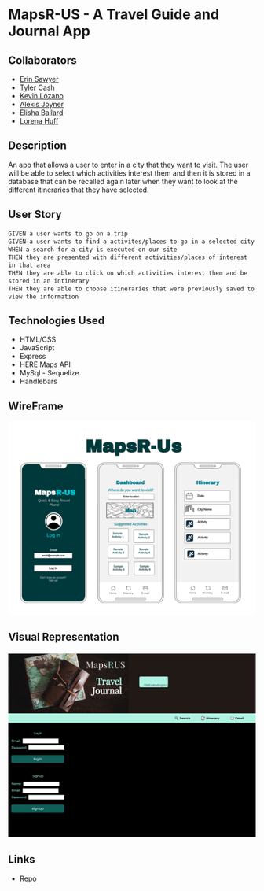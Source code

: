# MapsR-US - A Travel Guide and Journal App

## Collaborators
- [Erin Sawyer](https://github.com/erinsawyer504)
- [Tyler Cash](https://github.com/tmcash)
- [Kevin Lozano](https://github.com/klozano17)
- [Alexis Joyner](https://github.com/lexcodes26)
- [Elisha Ballard](https://github.com/ldom3976)
- [Lorena Huff](https://github.com/hufflk96)

## Description

An app that allows a user to enter in a city that they want to visit. The user will be able to select which activities interest them and then it is stored in a database that can be recalled again later when they want to look at the different itineraries that they have selected.  

## User Story
```
GIVEN a user wants to go on a trip
GIVEN a user wants to find a activites/places to go in a selected city
WHEN a search for a city is executed on our site
THEN they are presented with different activities/places of interest in that area
THEN they are able to click on which activities interest them and be stored in an intinerary
THEN they are able to choose itineraries that were previously saved to view the information  
```

## Technologies Used

- HTML/CSS
- JavaScript
- Express
- HERE Maps API
- MySql - Sequelize
- Handlebars

## WireFrame
![MapsRUs](./assets/images/wireframe.jpg)   

## Visual Representation
![Alt text](/assets/image.png)

## Links

- [Repo](https://github.com/tmcash/maps-r-us)